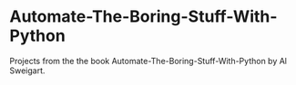 # Automate-The-Boring-Stuff-With-Python

Projects from the the book Automate-The-Boring-Stuff-With-Python by Al Sweigart.
